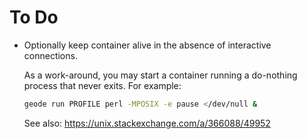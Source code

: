 # To Do

* Optionally keep container alive in the absence of interactive connections.

  As a work-around, you may start a container running a do-nothing process that
  never exits.  For example:

  ```sh
  geode run PROFILE perl -MPOSIX -e pause </dev/null &
  ```

  See also: <https://unix.stackexchange.com/a/366088/49952>
